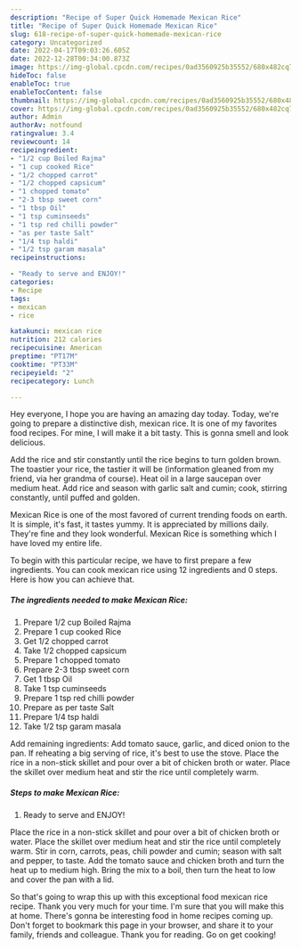 ```yaml
---
description: "Recipe of Super Quick Homemade Mexican Rice"
title: "Recipe of Super Quick Homemade Mexican Rice"
slug: 618-recipe-of-super-quick-homemade-mexican-rice
category: Uncategorized
date: 2022-04-17T09:03:26.605Z
date: 2022-12-28T00:34:00.873Z
image: https://img-global.cpcdn.com/recipes/0ad3560925b35552/680x482cq70/mexican-rice-recipe-main-photo.jpg
hideToc: false
enableToc: true
enableTocContent: false
thumbnail: https://img-global.cpcdn.com/recipes/0ad3560925b35552/680x482cq70/mexican-rice-recipe-main-photo.jpg
cover: https://img-global.cpcdn.com/recipes/0ad3560925b35552/680x482cq70/mexican-rice-recipe-main-photo.jpg
author: Admin
authorAv: notfound
ratingvalue: 3.4
reviewcount: 14
recipeingredient:
- "1/2 cup Boiled Rajma"
- "1 cup cooked Rice"
- "1/2 chopped carrot"
- "1/2 chopped capsicum"
- "1 chopped tomato"
- "2-3 tbsp sweet corn"
- "1 tbsp Oil"
- "1 tsp cuminseeds"
- "1 tsp red chilli powder"
- "as per taste Salt"
- "1/4 tsp haldi"
- "1/2 tsp garam masala"
recipeinstructions:

- "Ready to serve and ENJOY!"
categories:
- Recipe
tags:
- mexican
- rice

katakunci: mexican rice 
nutrition: 212 calories
recipecuisine: American
preptime: "PT17M"
cooktime: "PT33M"
recipeyield: "2"
recipecategory: Lunch

---
```



Hey everyone, I hope you are having an amazing day today. Today, we're going to prepare a distinctive dish, mexican rice. It is one of my favorites food recipes. For mine, I will make it a bit tasty. This is gonna smell and look delicious.

Add the rice and stir constantly until the rice begins to turn golden brown. The toastier your rice, the tastier it will be (information gleaned from my friend, via her grandma of course). Heat oil in a large saucepan over medium heat. Add rice and season with garlic salt and cumin; cook, stirring constantly, until puffed and golden.

Mexican Rice is one of the most favored of current trending foods on earth. It is simple, it's fast, it tastes yummy. It is appreciated by millions daily. They're fine and they look wonderful. Mexican Rice is something which I have loved my entire life.


To begin with this particular recipe, we have to first prepare a few ingredients. You can cook mexican rice using 12 ingredients and 0 steps. Here is how you can achieve that.

<!--inarticleads1-->

##### The ingredients needed to make Mexican Rice:

1. Prepare 1/2 cup Boiled Rajma
1. Prepare 1 cup cooked Rice
1. Get 1/2 chopped carrot
1. Take 1/2 chopped capsicum
1. Prepare 1 chopped tomato
1. Prepare 2-3 tbsp sweet corn
1. Get 1 tbsp Oil
1. Take 1 tsp cuminseeds
1. Prepare 1 tsp red chilli powder
1. Prepare as per taste Salt
1. Prepare 1/4 tsp haldi
1. Take 1/2 tsp garam masala


Add remaining ingredients: Add tomato sauce, garlic, and diced onion to the pan. If reheating a big serving of rice, it&#39;s best to use the stove. Place the rice in a non-stick skillet and pour over a bit of chicken broth or water. Place the skillet over medium heat and stir the rice until completely warm. 

<!--inarticleads2-->

##### Steps to make Mexican Rice:


1. Ready to serve and ENJOY!

Place the rice in a non-stick skillet and pour over a bit of chicken broth or water. Place the skillet over medium heat and stir the rice until completely warm. Stir in corn, carrots, peas, chili powder and cumin; season with salt and pepper, to taste. Add the tomato sauce and chicken broth and turn the heat up to medium high. Bring the mix to a boil, then turn the heat to low and cover the pan with a lid. 

So that's going to wrap this up with this exceptional food mexican rice recipe. Thank you very much for your time. I'm sure that you will make this at home. There's gonna be interesting food in home recipes coming up. Don't forget to bookmark this page in your browser, and share it to your family, friends and colleague. Thank you for reading. Go on get cooking!
